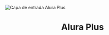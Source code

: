 ![Capa de entrada Alura Plus](https://user-images.githubusercontent.com/71739592/227821007-53cb595a-49ce-4bb8-a098-b03da8051371.png)

<h1 align="center">Alura Plus</h1>
